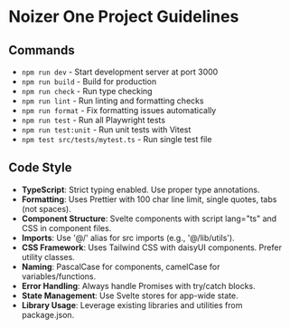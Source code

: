 # Noizer One Project Guidelines

## Commands
- `npm run dev` - Start development server at port 3000
- `npm run build` - Build for production
- `npm run check` - Run type checking
- `npm run lint` - Run linting and formatting checks
- `npm run format` - Fix formatting issues automatically
- `npm run test` - Run all Playwright tests
- `npm run test:unit` - Run unit tests with Vitest
- `npm test src/tests/mytest.ts` - Run single test file

## Code Style
- **TypeScript**: Strict typing enabled. Use proper type annotations.
- **Formatting**: Uses Prettier with 100 char line limit, single quotes, tabs (not spaces).
- **Component Structure**: Svelte components with script lang="ts" and CSS in component files.
- **Imports**: Use '@/' alias for src imports (e.g., '@/lib/utils').
- **CSS Framework**: Uses Tailwind CSS with daisyUI components. Prefer utility classes.
- **Naming**: PascalCase for components, camelCase for variables/functions.
- **Error Handling**: Always handle Promises with try/catch blocks.
- **State Management**: Use Svelte stores for app-wide state.
- **Library Usage**: Leverage existing libraries and utilities from package.json.